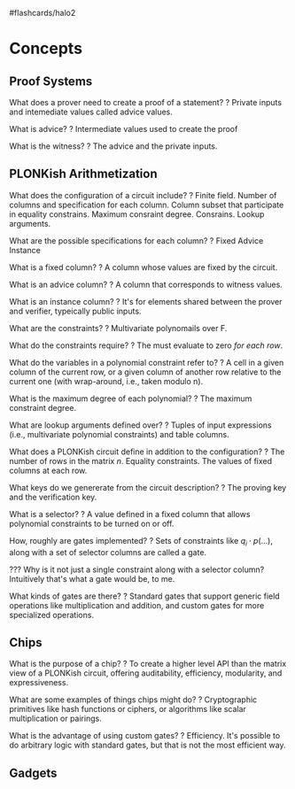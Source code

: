 #flashcards/halo2

# Concepts

## Proof Systems

What does a prover need to create a proof of a statement?
?
Private inputs and intemediate values called advice values.

What is advice?
?
Intermediate values used to create the proof

What is the witness?
?
The advice and the private inputs.

## PLONKish Arithmetization

What does the configuration of a circuit include?
?
Finite field.
Number of columns and specification for each column.
Column subset that participate in equality constrains.
Maximum consraint degree.
Consrains.
Lookup arguments.

What are the possible specifications for each column?
?
Fixed
Advice
Instance

What is a fixed column?
?
A column whose values are fixed by the circuit.

What is an advice column?
?
A column that corresponds to witness values.

What is an instance column?
?
It's for elements shared between the prover and verifier, typeically public inputs.

What are the constraints?
?
Multivariate polynomails over F.

What do the constraints require?
?
The must evaluate to zero *for each row*.

What do the variables in a polynomial constraint refer to?
?
A cell in a given column of the current row, or a given column of another row relative to the current one (with wrap-around, i.e., taken modulo n).
<!--SR:2022-07-23,1,230-->

What is the maximum degree of each polynomial?
?
The maximum constraint degree.

What are lookup arguments defined over?
?
Tuples of input expressions (i.e., multivariate polynomial constraints) and table columns.

What does a PLONKish circuit define in addition to the configuration?
?
The number of rows in the matrix $n$.
Equality constraints.
The values of fixed columns at each row.

What keys do we genererate from the circuit description?
?
The proving key and the verification key.

What is a selector?
?
A value defined in a fixed column that allows polynomial constraints to be turned on or off.

How, roughly are gates implemented?
?
Sets of constraints like $q_i \cdot p(...)$, along with a set of selector columns are called a gate.

??? Why is it not just a single constraint along with a selector column? Intuitively that's what a gate would be, to me.

What kinds of gates are there?
?
Standard gates that support generic field operations like multiplication and addition, and custom gates for more specialized operations.

## Chips

What is the purpose of a chip?
?
To create a higher level API than the matrix view of a PLONKish circuit, offering auditability, efficiency, modularity, and expressiveness.

What are some examples of things chips might do?
?
Cryptographic primitives like hash functions or ciphers, or algorithms like scalar multiplication or pairings.

What is the advantage of using custom gates?
?
Efficiency. It's possible to do arbitrary logic with standard gates, but that is not the most efficient way.

## Gadgets